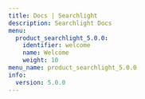 ```yaml
---
title: Docs | Searchlight
description: Searchlight Docs
menu:
  product_searchlight_5.0.0:
    identifier: welcome
    name: Welcome
    weight: 10
menu_name: product_searchlight_5.0.0
info:
  version: 5.0.0
---
```



